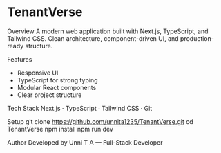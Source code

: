 # TenantVerse

Overview
A modern web application built with Next.js, TypeScript, and Tailwind CSS. Clean architecture, component-driven UI, and production-ready structure.

Features
- Responsive UI
- TypeScript for strong typing
- Modular React components
- Clear project structure

Tech Stack
Next.js · TypeScript · Tailwind CSS · Git

Setup
git clone https://github.com/unnita1235/TenantVerse.git
cd TenantVerse
npm install
npm run dev

Author
Developed by Unni T A — Full-Stack Developer
